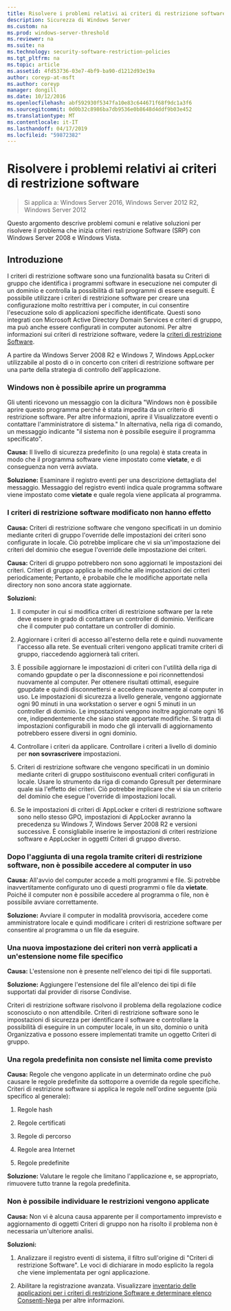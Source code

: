 ```yaml
---
title: Risolvere i problemi relativi ai criteri di restrizione software
description: Sicurezza di Windows Server
ms.custom: na
ms.prod: windows-server-threshold
ms.reviewer: na
ms.suite: na
ms.technology: security-software-restriction-policies
ms.tgt_pltfrm: na
ms.topic: article
ms.assetid: 4fd53736-03e7-4bf9-ba90-d1212d93e19a
author: coreyp-at-msft
ms.author: coreyp
manager: dongill
ms.date: 10/12/2016
ms.openlocfilehash: abf592930f5347fa10e83c644671f68f9dc1a3f6
ms.sourcegitcommit: 0d0b32c8986ba7db9536e0b8648d4ddf9b03e452
ms.translationtype: MT
ms.contentlocale: it-IT
ms.lasthandoff: 04/17/2019
ms.locfileid: "59872382"
---
```

# <a name="troubleshoot-software-restriction-policies"></a>Risolvere i problemi relativi ai criteri di restrizione software

>Si applica a: Windows Server 2016, Windows Server 2012 R2, Windows Server 2012

Questo argomento descrive problemi comuni e relative soluzioni per risolvere il problema che inizia criteri restrizione Software (SRP) con Windows Server 2008 e Windows Vista.

## <a name="introduction"></a>Introduzione
I criteri di restrizione software sono una funzionalità basata su Criteri di gruppo che identifica i programmi software in esecuzione nei computer di un dominio e controlla la possibilità di tali programmi di essere eseguiti. È possibile utilizzare i criteri di restrizione software per creare una configurazione molto restrittiva per i computer, in cui consentire l'esecuzione solo di applicazioni specifiche identificate. Questi sono integrati con Microsoft Active Directory Domain Services e criteri di gruppo, ma può anche essere configurati in computer autonomi. Per altre informazioni sui criteri di restrizione software, vedere la [criteri di restrizione Software](software-restriction-policies.md).

A partire da Windows Server 2008 R2 e Windows 7, Windows AppLocker utilizzabile al posto di o in concerto con criteri di restrizione software per una parte della strategia di controllo dell'applicazione.

### <a name="windows-cannot-open-a-program"></a>Windows non è possibile aprire un programma
Gli utenti ricevono un messaggio con la dicitura "Windows non è possibile aprire questo programma perché è stata impedita da un criterio di restrizione software. Per altre informazioni, aprire il Visualizzatore eventi o contattare l'amministratore di sistema." In alternativa, nella riga di comando, un messaggio indicante "il sistema non è possibile eseguire il programma specificato".

**Causa:** Il livello di sicurezza predefinito (o una regola) è stata creata in modo che il programma software viene impostato come **vietate**, e di conseguenza non verrà avviata.

**Soluzione:** Esaminare il registro eventi per una descrizione dettagliata del messaggio. Messaggio del registro eventi indica quale programma software viene impostato come **vietate** e quale regola viene applicata al programma.

### <a name="modified-software-restriction-policies-are-not-taking-effect"></a>I criteri di restrizione software modificato non hanno effetto
**Causa:** Criteri di restrizione software che vengono specificati in un dominio mediante criteri di gruppo l'override delle impostazioni dei criteri sono configurate in locale. Ciò potrebbe implicare che vi sia un'impostazione dei criteri del dominio che esegue l'override delle impostazione dei criteri.

**Causa:** Criteri di gruppo potrebbero non sono aggiornati le impostazioni dei criteri. Criteri di gruppo applica le modifiche alle impostazioni dei criteri periodicamente; Pertanto, è probabile che le modifiche apportate nella directory non sono ancora state aggiornate.

**Soluzioni:**

1.  Il computer in cui si modifica criteri di restrizione software per la rete deve essere in grado di contattare un controller di dominio. Verificare che il computer può contattare un controller di dominio.

2.  Aggiornare i criteri di accesso all'esterno della rete e quindi nuovamente l'accesso alla rete. Se eventuali criteri vengono applicati tramite criteri di gruppo, riaccedendo aggiornerà tali criteri.

3.  È possibile aggiornare le impostazioni di criteri con l'utilità della riga di comando gpupdate o per la disconnessione e poi riconnettendosi nuovamente al computer. Per ottenere risultati ottimali, eseguire gpupdate e quindi disconnettersi e accedere nuovamente al computer in uso. Le impostazioni di sicurezza a livello generale, vengono aggiornate ogni 90 minuti in una workstation o server e ogni 5 minuti in un controller di dominio. Le impostazioni vengono inoltre aggiornate ogni 16 ore, indipendentemente che siano state apportate modifiche. Si tratta di impostazioni configurabili in modo che gli intervalli di aggiornamento potrebbero essere diversi in ogni dominio.

4.  Controllare i criteri da applicare. Controllare i criteri a livello di dominio per **non sovrascrivere** impostazioni.

5.  Criteri di restrizione software che vengono specificati in un dominio mediante criteri di gruppo sostituiscono eventuali criteri configurati in locale. Usare lo strumento da riga di comando Gpresult per determinare quale sia l'effetto dei criteri. Ciò potrebbe implicare che vi sia un criterio del dominio che esegue l'override di impostazioni locali.

6.  Se le impostazioni di criteri di AppLocker e criteri di restrizione software sono nello stesso GPO, impostazioni di AppLocker avranno la precedenza su Windows 7, Windows Server 2008 R2 e versioni successive. È consigliabile inserire le impostazioni di criteri restrizione software e AppLocker in oggetti Criteri di gruppo diverso.

### <a name="after-adding-a-rule-through-srp-you-cannot-log-on-to-your-computer"></a>Dopo l'aggiunta di una regola tramite criteri di restrizione software, non è possibile accedere al computer in uso
**Causa:** All'avvio del computer accede a molti programmi e file. Si potrebbe inavvertitamente configurato uno di questi programmi o file da **vietate**. Poiché il computer non è possibile accedere al programma o file, non è possibile avviare correttamente.

**Soluzione:** Avviare il computer in modalità provvisoria, accedere come amministratore locale e quindi modificare i criteri di restrizione software per consentire al programma o un file da eseguire.

### <a name="a-new-policy-setting-is-not-applying-to-a-specific-file-name-extension"></a>Una nuova impostazione dei criteri non verrà applicati a un'estensione nome file specifico
**Causa:** L'estensione non è presente nell'elenco dei tipi di file supportati.

**Soluzione:** Aggiungere l'estensione del file all'elenco dei tipi di file supportati dal provider di risorse Condivise.

Criteri di restrizione software risolvono il problema della regolazione codice sconosciuto o non attendibile. Criteri di restrizione software sono le impostazioni di sicurezza per identificare il software e controllare la possibilità di eseguire in un computer locale, in un sito, dominio o unità Organizzativa e possono essere implementati tramite un oggetto Criteri di gruppo.

### <a name="a-default-rule-is-not-restricting-as-expected"></a>Una regola predefinita non consiste nel limita come previsto
**Causa:** Regole che vengono applicate in un determinato ordine che può causare le regole predefinite da sottoporre a override da regole specifiche. Criteri di restrizione software si applica le regole nell'ordine seguente (più specifico al generale):

1.  Regole hash

2.  Regole certificati

3.  Regole di percorso

4.  Regole area Internet

5.  Regole predefinite

**Soluzione:** Valutare le regole che limitano l'applicazione e, se appropriato, rimuovere tutto tranne la regola predefinita.

### <a name="unable-to-discover-which-restrictions-are-applied"></a>Non è possibile individuare le restrizioni vengono applicate
**Causa:** Non vi è alcuna causa apparente per il comportamento imprevisto e aggiornamento di oggetti Criteri di gruppo non ha risolto il problema non è necessaria un'ulteriore analisi.

**Soluzioni:**

1.  Analizzare il registro eventi di sistema, il filtro sull'origine di "Criteri di restrizione Software". Le voci di dichiarare in modo esplicito la regola che viene implementata per ogni applicazione.

2.  Abilitare la registrazione avanzata. Visualizzare [inventario delle applicazioni per i criteri di restrizione Software e determinare elenco Consenti-Nega](software-restriction-policies.md) per altre informazioni.


